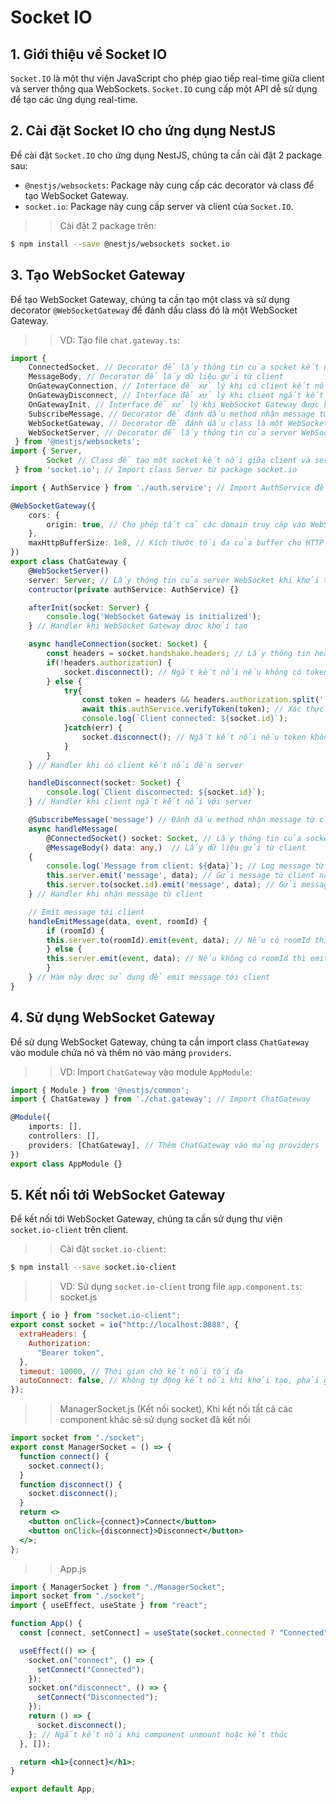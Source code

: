 # Socket IO
## 1. Giới thiệu về Socket IO
`Socket.IO` là một thư viện JavaScript cho phép giao tiếp real-time giữa client và server thông qua WebSockets. `Socket.IO` cung cấp một API dễ sử dụng để tạo các ứng dụng real-time.

## 2. Cài đặt Socket IO cho ứng dụng NestJS
Để cài đặt `Socket.IO` cho ứng dụng NestJS, chúng ta cần cài đặt 2 package sau:
- `@nestjs/websockets`: Package này cung cấp các decorator và class để tạo WebSocket Gateway.
- `socket.io`: Package này cung cấp server và client của `Socket.IO`.

>> Cài đặt 2 package trên:
```bash
$ npm install --save @nestjs/websockets socket.io
```

## 3. Tạo WebSocket Gateway
Để tạo WebSocket Gateway, chúng ta cần tạo một class và sử dụng decorator `@WebSocketGateway` để đánh dấu class đó là một WebSocket Gateway.

>> VD: Tạo file `chat.gateway.ts`:
```typescript
import { 
    ConnectedSocket, // Decorator để lấy thông tin của socket kết nối
    MessageBody, // Decorator để lấy dữ liệu gửi từ client
    OnGatewayConnection, // Interface để xử lý khi có client kết nối đến server
    OnGatewayDisconnect, // Interface để xử lý khi client ngắt kết nối với server
    OnGatewayInit, // Interface để xử lý khi WebSocket Gateway được khởi tạo
    SubscribeMessage, // Decorator để đánh dấu method nhận message từ client
    WebSocketGateway, // Decorator để đánh dấu class là một WebSocket Gateway
    WebSocketServer, // Decorator để lấy thông tin của server WebSocket
 } from '@nestjs/websockets';
import { Server, 
        Socket // Class để tạo một socket kết nối giữa client và server
 } from 'socket.io'; // Import class Server từ package socket.io

import { AuthService } from './auth.service'; // Import AuthService để xử lý logic

@WebSocketGateway({
    cors: {
        origin: true, // Cho phép tất cả các domain truy cập vào WebSocket
    },
    maxHttpBufferSize: 1e8, // Kích thước tối đa của buffer cho HTTP request (100MB)
})
export class ChatGateway {
    @WebSocketServer()
    server: Server; // Lấy thông tin của server WebSocket khi khởi tạo 
    contructor(private authService: AuthService) {}

    afterInit(socket: Server) {
        console.log('WebSocket Gateway is initialized');
    } // Handler khi WebSocket Gateway được khởi tạo

    async handleConnection(socket: Socket) {
        const headers = socket.handshake.headers; // Lấy thông tin headers của socket kết nối
        if(!headers.authorization) {
            socket.disconnect(); // Ngắt kết nối nếu không có token trong headers
        } else {
            try{
                const token = headers && headers.authorization.split(' ')[1]; // Lấy token từ headers của socket kết nối
                await this.authService.verifyToken(token); // Xác thực token của client kết nối đến server, nếu không hợp lệ sẽ throw error
                console.log(`Client connected: ${socket.id}`);
            }catch(err) {
                socket.disconnect(); // Ngắt kết nối nếu token không hợp lệ
            }
        }
    } // Handler khi có client kết nối đến server

    handleDisconnect(socket: Socket) {
        console.log(`Client disconnected: ${socket.id}`);
    } // Handler khi client ngắt kết nối với server

    @SubscribeMessage('message') // Đánh dấu method nhận message từ client với tên là 'message'
    async handleMessage(    
        @ConnectedSocket() socket: Socket, // Lấy thông tin của socket kết nối
        @MessageBody() data: any,)  // Lấy dữ liệu gửi từ client
    {
        console.log(`Message from client: ${data}`); // Log message từ client
        this.server.emit('message', data); // Gửi message từ client này đến tất cả các client khác
        this.server.to(socket.id).emit('message', data); // Gửi message từ client này đến client có id là socket.id
    } // Handler khi nhận message từ client

    // Emit message tới client
    handleEmitMessage(data, event, roomId) {
        if (roomId) {
        this.server.to(roomId).emit(event, data); // Nếu có roomId thì emit message đó tới room có id là roomId đó
        } else {
        this.server.emit(event, data); // Nếu không có roomId thì emit message đó tới tất cả các client
        }
    } // Hàm này được sử dụng để emit message tới client
}
```

## 4. Sử dụng WebSocket Gateway
Để sử dụng WebSocket Gateway, chúng ta cần import class `ChatGateway` vào module chứa nó và thêm nó vào mảng `providers`.

>> VD: Import `ChatGateway` vào module `AppModule`:
```typescript
import { Module } from '@nestjs/common';
import { ChatGateway } from './chat.gateway'; // Import ChatGateway

@Module({
    imports: [],
    controllers: [],
    providers: [ChatGateway], // Thêm ChatGateway vào mảng providers
})
export class AppModule {}
```

## 5. Kết nối tới WebSocket Gateway
Để kết nối tới WebSocket Gateway, chúng ta cần sử dụng thư viện `socket.io-client` trên client.

>> Cài đặt `socket.io-client`:
```bash
$ npm install --save socket.io-client
```

>> VD: Sử dụng `socket.io-client` trong file `app.component.ts`:
>>socket.js
```js
import { io } from "socket.io-client";
export const socket = io("http://localhost:8888", {
  extraHeaders: {
    Authorization:
      "Bearer token",
  },
  timeout: 10000, // Thời gian chờ kết nối tối đa
  autoConnect: false, // Không tự động kết nối khi khởi tạo, phải gọi socket.connect() để kết nối
});
```

>>ManagerSocket.js (Kết nối socket), Khi kết nối tất cả các component khác sẽ sử dụng socket đã kết nối
```jsx
import socket from "./socket";
export const ManagerSocket = () => {
  function connect() {
    socket.connect();
  }
  function disconnect() {
    socket.disconnect();
  }
  return <>
    <button onClick={connect}>Connect</button>
    <button onClick={disconnect}>Disconnect</button>
  </>;
};
```
>>App.js
```jsx
import { ManagerSocket } from "./ManagerSocket";
import socket from "./socket";
import { useEffect, useState } from "react";

function App() {
  const [connect, setConnect] = useState(socket.connected ? "Connected" : "Disconnected"); // Kiểm tra trạng thái kết nối khi khởi tạo

  useEffect(() => {
    socket.on("connect", () => {
      setConnect("Connected");
    });
    socket.on("disconnect", () => {
      setConnect("Disconnected");
    });
    return () => {
      socket.disconnect();
    }; // Ngắt kết nối khi component unmount hoặc kết thúc
  }, []);

  return <h1>{connect}</h1>;
}

export default App;

```